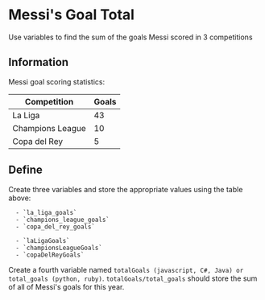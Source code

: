 # Messi's Goal Total

Use variables to find the sum of the goals Messi scored in 3 competitions

## Information

Messi goal scoring statistics:

Competition | Goals
-----|------
La Liga | 43
Champions League | 10
Copa del Rey | 5

## Define

Create three variables and store the appropriate values using the table above:

~~~if:python,ruby
  - `la_liga_goals`  
  - `champions_league_goals`
  - `copa_del_rey_goals`
~~~  
~~~if:javascript,csharp,swift
  - `laLigaGoals`  
  - `championsLeagueGoals`
  - `copaDelReyGoals`
~~~  


Create a fourth variable named `totalGoals (javascript, C#, Java) or total_goals (python, ruby)`. `totalGoals/total_goals` should store the sum of all
of Messi's goals for this year.
